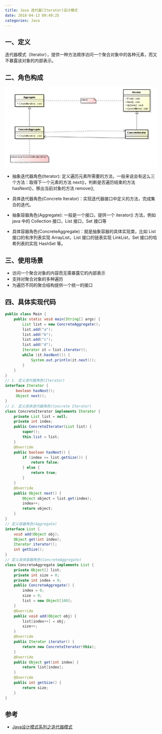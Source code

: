 ```yaml
---
title: Java 迭代器(Iterator)设计模式
date: 2018-04-13 09:49:25
categories: Java
---
```


## 一、定义
迭代器模式（Iterator），提供一种方法顺序访问一个聚合对象中的各种元素，而又不暴露该对象的内部表示。

## 二、角色构成
![](https://raw.githubusercontent.com/Jesse-Chiu/images/master/iterator.png)

- 抽象迭代器角色(Iterator): 定义遍历元素所需要的方法，一般来说会有这么三个方法：取得下一个元素的方法 next()，判断是否遍历结束的方法 hasNext()，移出当前对象的方法 remove(),

- 具体迭代器角色(Concrete Iterator)：实现迭代器接口中定义的方法，完成集合的迭代。

- 抽象容器角色(Aggregate):  一般是一个接口，提供一个 iterator() 方法，例如 java 中的 Collection 接口，List 接口，Set 接口等

- 具体容器角色(ConcreteAggregate)：就是抽象容器的具体实现类，比如 List 接口的有序列表实现 ArrayList，List 接口的链表实现 LinkList，Set 接口的哈希列表的实现 HashSet 等。

## 三、使用场景
- 访问一个聚合对象的内容而无需暴露它的内部表示
- 支持对聚合对象的多种遍历
- 为遍历不同的聚合结构提供一个统一的接口

## 四、具体实现代码
```java
public class Main {
    public static void main(String[] args) {
        List list = new ConcreteAggregate();
        list.add("a");
        list.add("b");
        list.add("c");
        list.add("d");
        Iterator it = list.iterator();
        while (it.hasNext()) {
            System.out.println(it.next());
        }
    }
}
// 1. 定义迭代器角色(Iterator)
interface Iterator {
     boolean hasNext();
     Object next();
}
// 2. 定义具体迭代器角色(Concrete Iterator)
class ConcreteIterator implements Iterator {
    private List list = null;
    private int index;
    public ConcreteIterator(List list) {
        super();
        this.list = list;
    }
    @Override
    public boolean hasNext() {
        if (index >= list.getSize()) {
            return false;
        } else {
            return true;
        }
    }
    @Override
    public Object next() {
        Object object = list.get(index);
        index++;
        return object;
    }
}
// 定义容器角色(Aggregate)
interface List {
    void add(Object obj);
    Object get(int index);
    Iterator iterator();
    int getSize();
}
// 定义具体容器角色(ConcreteAggregate)
class ConcreteAggregate implements List {
    private Object[] list;
    private int size = 0;
    private int index = 0;
    public ConcreteAggregate() {
        index = 0;
        size = 0;
        list = new Object[100];
    }
    @Override
    public void add(Object obj) {
        list[index++] = obj;
        size++;
    }
    @Override
    public Iterator iterator() {
        return new ConcreteIterator(this);
    }
    @Override
    public Object get(int index) {
        return list[index];
    }
    @Override
    public int getSize() {
        return size;
    }
}
```

## 参考
- [Java设计模式系列之迭代器模式](https://www.cnblogs.com/ysw-go/p/5384516.html)